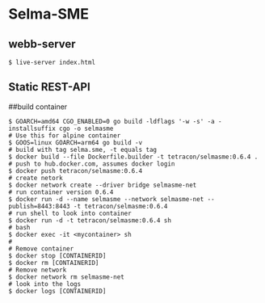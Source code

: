 # Selma-SME

## webb-server
    $ live-server index.html
    
## Static REST-API

##build container

    $ GOARCH=amd64 CGO_ENABLED=0 go build -ldflags '-w -s' -a -installsuffix cgo -o selmasme
    # Use this for alpine container
    $ GOOS=linux GOARCH=arm64 go build -v
    # build with tag selma.sme, -t equals tag
    $ docker build --file Dockerfile.builder -t tetracon/selmasme:0.6.4 .
    # push to hub.docker.com, assumes docker login
    $ docker push tetracon/selmasme:0.6.4
    # create netork
    $ docker network create --driver bridge selmasme-net
    # run container version 0.6.4
    $ docker run -d --name selmasme --network selmasme-net --publish=8443:8443 -t tetracon/selmasme:0.6.4
    # run shell to look into container
    $ docker run -d -t tetracon/selmasme:0.6.4 sh
    # bash
    $ docker exec -it <mycontainer> sh
    #
    # Remove container
    $ docker stop [CONTAINERID]
    $ docker rm [CONTAINERID]
    # Remove network
    $ docker network rm selmasme-net
    # look into the logs
    $ docker logs [CONTAINERID]
